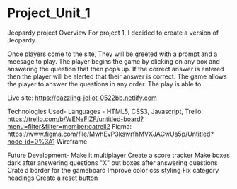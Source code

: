 # Project_Unit_1
Jeopardy project
Overview
For project 1, I decided to create a version of Jeopardy.

Once players come to the site, They will be greeted with a prompt and a meesage to play. The player begins the game by clicking on any box and answering the question that then pops up. If the correct answer is entered then the player will be alerted that their answer is correct. The game allows the player to answer the questions in any order. The play is able to 

Live site: https://dazzling-joliot-0522bb.netlify.com

Technologies Used-
Languages - HTML5, CSS3, Javascript, 
Trello: https://trello.com/b/WENeFlZF/untitled-board?menu=filter&filter=member:catrell2
Figma: https://www.figma.com/file/MwhEvP3kswrfhMVXJACwUa5p/Untitled?node-id=0%3A1
Wireframe



Future Development-
Make it multiplayer
Create a score tracker 
Make boxes dark after answering questions
"X" out boxes after answering questions
Crate a border for the gameboard
Improve color css styling
Fix category headings 
Create a reset button

